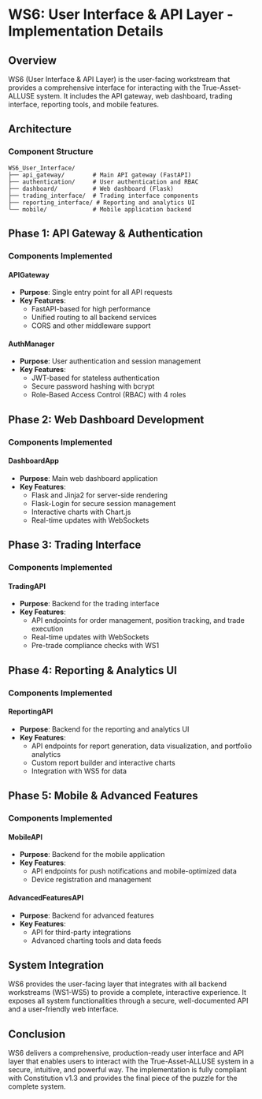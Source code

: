 # WS6: User Interface & API Layer - Implementation Details

## Overview

WS6 (User Interface & API Layer) is the user-facing workstream that provides a comprehensive interface for interacting with the True-Asset-ALLUSE system. It includes the API gateway, web dashboard, trading interface, reporting tools, and mobile features.

## Architecture

### Component Structure
```
WS6_User_Interface/
├── api_gateway/        # Main API gateway (FastAPI)
├── authentication/     # User authentication and RBAC
├── dashboard/          # Web dashboard (Flask)
├── trading_interface/  # Trading interface components
├── reporting_interface/ # Reporting and analytics UI
└── mobile/             # Mobile application backend
```

## Phase 1: API Gateway & Authentication

### Components Implemented

#### APIGateway
- **Purpose**: Single entry point for all API requests
- **Key Features**:
  - FastAPI-based for high performance
  - Unified routing to all backend services
  - CORS and other middleware support

#### AuthManager
- **Purpose**: User authentication and session management
- **Key Features**:
  - JWT-based for stateless authentication
  - Secure password hashing with bcrypt
  - Role-Based Access Control (RBAC) with 4 roles

## Phase 2: Web Dashboard Development

### Components Implemented

#### DashboardApp
- **Purpose**: Main web dashboard application
- **Key Features**:
  - Flask and Jinja2 for server-side rendering
  - Flask-Login for secure session management
  - Interactive charts with Chart.js
  - Real-time updates with WebSockets

## Phase 3: Trading Interface

### Components Implemented

#### TradingAPI
- **Purpose**: Backend for the trading interface
- **Key Features**:
  - API endpoints for order management, position tracking, and trade execution
  - Real-time updates with WebSockets
  - Pre-trade compliance checks with WS1

## Phase 4: Reporting & Analytics UI

### Components Implemented

#### ReportingAPI
- **Purpose**: Backend for the reporting and analytics UI
- **Key Features**:
  - API endpoints for report generation, data visualization, and portfolio analytics
  - Custom report builder and interactive charts
  - Integration with WS5 for data

## Phase 5: Mobile & Advanced Features

### Components Implemented

#### MobileAPI
- **Purpose**: Backend for the mobile application
- **Key Features**:
  - API endpoints for push notifications and mobile-optimized data
  - Device registration and management

#### AdvancedFeaturesAPI
- **Purpose**: Backend for advanced features
- **Key Features**:
  - API for third-party integrations
  - Advanced charting tools and data feeds

## System Integration

WS6 provides the user-facing layer that integrates with all backend workstreams (WS1-WS5) to provide a complete, interactive experience. It exposes all system functionalities through a secure, well-documented API and a user-friendly web interface.

## Conclusion

WS6 delivers a comprehensive, production-ready user interface and API layer that enables users to interact with the True-Asset-ALLUSE system in a secure, intuitive, and powerful way. The implementation is fully compliant with Constitution v1.3 and provides the final piece of the puzzle for the complete system.


